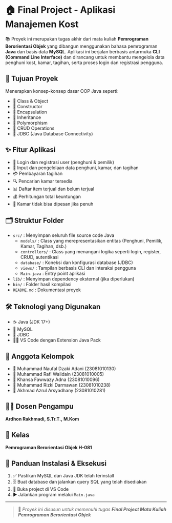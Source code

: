 # 🏠 Final Project - Aplikasi Manajemen Kost

📚 Proyek ini merupakan tugas akhir dari mata kuliah **Pemrograman Berorientasi Objek** yang dibangun menggunakan bahasa pemrograman **Java** dan basis data **MySQL**. Aplikasi ini berjalan berbasis antarmuka **CLI (Command Line Interface)** dan dirancang untuk membantu mengelola data penghuni kost, kamar, tagihan, serta proses login dan registrasi pengguna.

## 🎯 Tujuan Proyek

Menerapkan konsep-konsep dasar OOP Java seperti:

- 🔹 Class & Object
- 🔹 Constructor
- 🔹 Encapsulation
- 🔹 Inheritance
- 🔹 Polymorphism
- 🔹 CRUD Operations
- 🔹 JDBC (Java Database Connectivity)

## ✨ Fitur Aplikasi

- 🔐 Login dan registrasi user (penghuni & pemilik)
- 📝 Input dan pengelolaan data penghuni, kamar, dan tagihan
- 💳 Pembayaran tagihan
- 🔍 Pencarian kamar tersedia
- 📊 Daftar item terjual dan belum terjual
- 💰 Perhitungan total keuntungan
- 🚫 Kamar tidak bisa dipesan jika penuh

## 🗂️ Struktur Folder

- `src/` : Menyimpan seluruh file source code Java
  - `models/` : Class yang merepresentasikan entitas (Penghuni, Pemilik, Kamar, Tagihan, dsb.)
  - `controllers/` : Class yang menangani logika seperti login, register, CRUD, autentikasi
  - `database/` : Koneksi dan konfigurasi database (JDBC)
  - `views/` : Tampilan berbasis CLI dan interaksi pengguna
  - `Main.java` : Entry point aplikasi
- `lib/` : Menyimpan dependency eksternal (jika diperlukan)
- `bin/` : Folder hasil kompilasi
- `README.md` : Dokumentasi proyek

## 🛠️ Teknologi yang Digunakan

- ☕ Java (JDK 17+)
- 🐬 MySQL
- 🔌 JDBC
- 🧑‍💻 VS Code dengan Extension Java Pack

## 👥 Anggota Kelompok

- 👤 Muhammad Naufal Dzaki Adani (23081010130)
- 👤 Muhammad Rafi Walidain (23081010005)
- 👤 Khansa Fawwazy Adna (23081010096)
- 👤 Muhammad Rizki Darmawan (23081010238)
- 👤 Akhmad Azrul Arsyadhany (23081010281)

## 👨‍🏫 Dosen Pengampu

**Ardhon Rakhmadi, S.Tr.T., M.Kom**

## 🏫 Kelas

**Pemrograman Berorientasi Objek H-081**

## 🧪 Panduan Instalasi & Eksekusi

1. ✅ Pastikan MySQL dan Java JDK telah terinstall
2. 🗄️ Buat database dan jalankan query SQL yang telah disediakan
3. 📁 Buka project di VS Code
4. ▶️ Jalankan program melalui `Main.java`

---

> 📌 *Proyek ini disusun untuk memenuhi tugas **Final Project Mata Kuliah Pemrograman Berorientasi Objek***  
